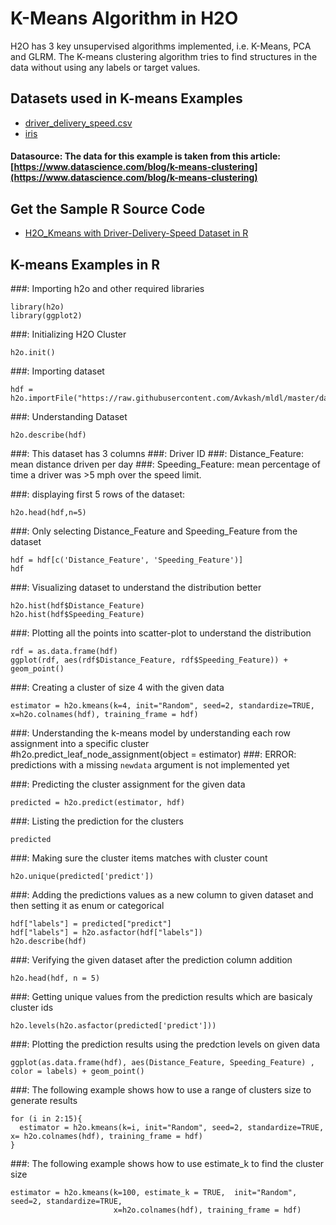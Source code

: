 # K-Means Algorithm in H2O #

H2O has 3 key unsupervised algorithms implemented, i.e. K-Means, PCA and GLRM. The K-means clustering algorithm tries to find structures in the data without using any labels or target values.

## Datasets used in K-means Examples ##
  - [driver_delivery_speed.csv](https://raw.githubusercontent.com/Avkash/mldl/master/data/driver_delivery_speed.csv)
  - [iris](https://raw.githubusercontent.com/Avkash/mldl/master/data/iris.csv)

#### Datasource: The data for this example is taken from this article: [https://www.datascience.com/blog/k-means-clustering](https://www.datascience.com/blog/k-means-clustering) ####

## Get the Sample R Source Code ##
  - [H2O_Kmeans with Driver-Delivery-Speed Dataset in R](https://github.com/Avkash/mldl/blob/master/code/R/H2O-Kmeans-DriverDeliverySpeed.R)

## K-means Examples in R ##

###: Importing h2o and other required libraries
```
library(h2o)
library(ggplot2)
```

###: Initializing H2O Cluster
```
h2o.init()
```

###: Importing dataset
```
hdf = h2o.importFile("https://raw.githubusercontent.com/Avkash/mldl/master/data/driver_delivery_speed.csv")
```

###: Understanding Dataset
```
h2o.describe(hdf)
```

###: This dataset has 3 columns
###: Driver ID
###: Distance_Feature: mean distance driven per day
###: Speeding_Feature: mean percentage of time a driver was >5 mph over the speed limit.

###: displaying first 5 rows of the dataset:
```
h2o.head(hdf,n=5)
```

###: Only selecting Distance_Feature and Speeding_Feature from the dataset
```
hdf = hdf[c('Distance_Feature', 'Speeding_Feature')]
hdf
```

###: Visualizing dataset to understand the distribution better
```
h2o.hist(hdf$Distance_Feature)
h2o.hist(hdf$Speeding_Feature)
```

###: Plotting all the points into scatter-plot to understand the distribution
```
rdf = as.data.frame(hdf)
ggplot(rdf, aes(rdf$Distance_Feature, rdf$Speeding_Feature)) + geom_point()
```

###: Creating a cluster of size 4 with the given data
```
estimator = h2o.kmeans(k=4, init="Random", seed=2, standardize=TRUE, x=h2o.colnames(hdf), training_frame = hdf)
```

###: Understanding the k-means model by understanding each row assignment into a specific cluster
#h2o.predict_leaf_node_assignment(object = estimator)
###: ERROR: predictions with a missing `newdata` argument is not implemented yet

###: Predicting the cluster assignment for the given data
```
predicted = h2o.predict(estimator, hdf)
```

###: Listing the prediction for the clusters
```
predicted
```

###: Making sure the cluster items matches with cluster count
```
h2o.unique(predicted['predict'])
```

###: Adding the predictions values as a new column to given dataset and then setting it as enum or categorical
```
hdf["labels"] = predicted["predict"]
hdf["labels"] = h2o.asfactor(hdf["labels"])
h2o.describe(hdf)
```

###: Verifying the given dataset after the prediction column addition
```
h2o.head(hdf, n = 5)
```

###: Getting unique values from the prediction results which are basicaly cluster ids
```
h2o.levels(h2o.asfactor(predicted['predict']))
```

###: Plotting the prediction results using the predction levels on given data
```
ggplot(as.data.frame(hdf), aes(Distance_Feature, Speeding_Feature) , color = labels) + geom_point()
```

###: The following example shows how to use a range of clusters size to generate results
```
for (i in 2:15){
  estimator = h2o.kmeans(k=i, init="Random", seed=2, standardize=TRUE, x= h2o.colnames(hdf), training_frame = hdf)
}
```

###: The following example shows how to use estimate_k to find the cluster size
```
estimator = h2o.kmeans(k=100, estimate_k = TRUE,  init="Random", seed=2, standardize=TRUE,
                       x=h2o.colnames(hdf), training_frame = hdf)
```


